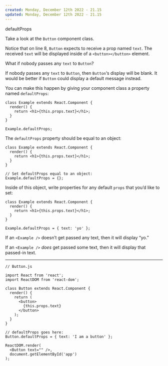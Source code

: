 ```yaml
---
created: Monday, December 12th 2022 - 21.15
updated: Monday, December 12th 2022 - 21.15
---
```

defaultProps

Take a look at the `Button` component class.

Notice that on line 8, `Button` expects to receive a prop named `text`. The received `text` will be displayed inside of a `<button></button>` element.

What if nobody passes any `text` to `Button`?

If nobody passes any `text` to `Button`, then `Button`‘s display will be blank. It would be better if `Button` could display a default message instead.

You can make this happen by giving your component class a property named `defaultProps`:

```JSX
class Example extends React.Component {
  render() {
    return <h1>{this.props.text}</h1>;
  }
}
 
Example.defaultProps;
```

The `defaultProps` property should be equal to an object:

```JSX
class Example extends React.Component {
  render() {
    return <h1>{this.props.text}</h1>;
  }
}
 
// Set defaultProps equal to an object:
Example.defaultProps = {};
```

Inside of this object, write properties for any default `props` that you’d like to set:

```JSX
class Example extends React.Component {
  render() {
    return <h1>{this.props.text}</h1>;
  }
}
 
Example.defaultProps = { text: 'yo' };  
```

If an `<Example />` doesn’t get passed any text, then it will display “yo.”

If an `<Example />` _does_ get passed some text, then it will display that passed-in text.

---

```JSX
// Button.js

import React from 'react';
import ReactDOM from 'react-dom';

class Button extends React.Component {
  render() {
    return (
      <button>
        {this.props.text}
      </button>
    );
  }
}

// defaultProps goes here:
Button.defaultProps = { text: 'I am a button' };

ReactDOM.render(
  <Button text="" />, 
  document.getElementById('app')
);
```